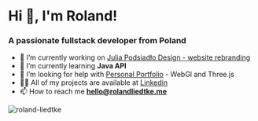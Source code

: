 <h1>Hi 👋, I'm Roland!</h1>
<h3>A passionate fullstack developer from Poland</h3>

- 🔭 I’m currently working on [Julia Podsiadło Design - website rebranding](https://rolandliedtke.me/PodsiadloDesign/)
- 🌱 I’m currently learning **Java API**
- 🤝 I’m looking for help with [Personal Portfolio](https://rolandliedtke.me/)  - WebGl and Three.js
- 👨‍💻 All of my projects are available at [Linkedin](https://www.linkedin.com/in/roland-liedtke)
- 📫 How to reach me **hello@rolandliedtke.me**

<p><img align="left" src="https://github-readme-stats.vercel.app/api/top-langs/?username=anuraghazra&layout=compact" alt="roland-liedtke" /></p>
